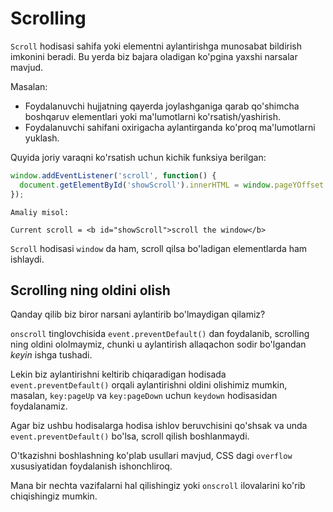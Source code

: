# Scrolling

`Scroll` hodisasi sahifa yoki elementni aylantirishga munosabat bildirish imkonini beradi. Bu yerda biz bajara oladigan ko'pgina yaxshi narsalar mavjud.

Masalan:
- Foydalanuvchi hujjatning qayerda joylashganiga qarab qo'shimcha boshqaruv elementlari yoki ma'lumotlarni ko'rsatish/yashirish.
- Foydalanuvchi sahifani oxirigacha aylantirganda ko'proq ma'lumotlarni yuklash.

Quyida joriy varaqni ko'rsatish uchun kichik funksiya berilgan:

```js autorun
window.addEventListener('scroll', function() {
  document.getElementById('showScroll').innerHTML = window.pageYOffset + 'px';
});
```

```online
Amaliy misol:

Current scroll = <b id="showScroll">scroll the window</b>
```

`Scroll` hodisasi `window` da ham, scroll qilsa bo'ladigan elementlarda ham ishlaydi.

## Scrolling ning oldini olish

Qanday qilib biz biror narsani aylantirib bo'lmaydigan qilamiz?

`onscroll` tinglovchisida `event.preventDefault()` dan foydalanib, scrolling ning oldini ololmaymiz, chunki u aylantirish allaqachon sodir bo'lgandan *keyin* ishga tushadi.

Lekin biz aylantirishni keltirib chiqaradigan hodisada `event.preventDefault()` orqali aylantirishni oldini olishimiz mumkin, masalan, `key:pageUp` va `key:pageDown` uchun `keydown` hodisasidan foydalanamiz.

Agar biz ushbu hodisalarga hodisa ishlov beruvchisini qo'shsak va unda `event.preventDefault()` bo'lsa, scroll qilish boshlanmaydi.

O'tkazishni boshlashning ko'plab usullari mavjud, CSS dagi `overflow` xususiyatidan foydalanish ishonchliroq.

Mana bir nechta vazifalarni hal qilishingiz yoki `onscroll` ilovalarini ko'rib chiqishingiz mumkin.
